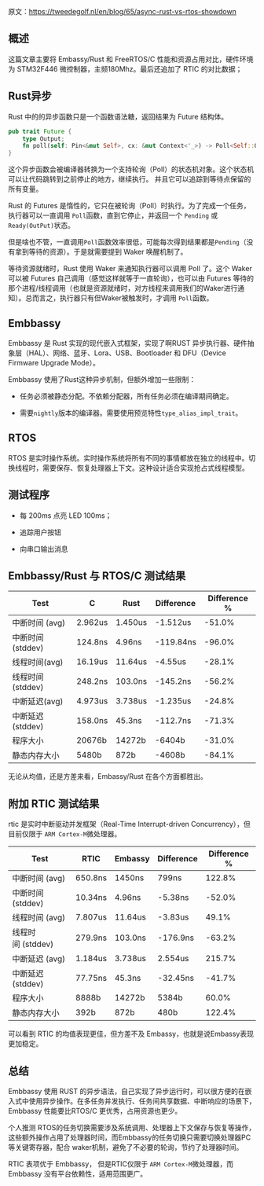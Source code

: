 原文：https://tweedegolf.nl/en/blog/65/async-rust-vs-rtos-showdown

## 概述
这篇文章主要将 Embassy/Rust 和 FreeRTOS/C 性能和资源占用对比，硬件环境为 STM32F446 微控制器，主频180Mhz。最后还追加了 RTIC 的对比数据；

## Rust异步

Rust 中的的异步函数只是一个函数语法糖，返回结果为 Future 结构体。

```rust
pub trait Future {
    type Output;
    fn poll(self: Pin<&mut Self>, cx: &mut Context<'_>) -> Poll<Self::Output>;
}
```

这个异步函数会被编译器转换为一个支持轮询（Poll）的状态机对象。这个状态机可以让代码跳转到之前停止的地方，继续执行。 并且它可以追踪到等待点保留的所有变量。

Rust 的 Futures 是惰性的，它只在被轮询（Poll）时执行。为了完成一个任务，执行器可以一直调用 `Poll`函数，直到它停止，并返回一个 `Pending` 或`Ready(OutPut)`状态。

但是啥也不管，一直调用`Poll`函数效率很低，可能每次得到结果都是`Pending`（没有拿到等待的资源）。于是就需要提到 Waker 唤醒机制了。

等待资源就绪时，Rust 使用 Waker 来通知执行器可以调用 Poll 了。这个 Waker 可以被 Futures 自己调用（感觉这样就等于一直轮询），也可以由 Futures 等待的那个进程/线程调用（也就是资源就绪时，对方线程来调用我们的Waker进行通知）。总而言之，执行器只有但Waker被触发时，才调用 `Poll`函数。

## Embbassy

Embbassy 是 Rust 实现的现代嵌入式框架，实现了啊RUST 异步执行器、硬件抽象层（HAL）、网络、蓝牙、Lora、USB、Bootloader 和 DFU（Device Firmware Upgrade Mode）。

Embbassy 使用了Rust这种异步机制，但额外增加一些限制：

- 任务必须被静态分配。不依赖分配器，所有任务必须在编译期间确定。
  
- 需要`nightly`版本的编译器。需要使用预览特性`type_alias_impl_trait`。
  

## RTOS

RTOS 是实时操作系统。实时操作系统将所有不同的事情都放在独立的线程中。切换线程时，需要保存、恢复处理器上下文。这种设计适合实现抢占式线程模型。

## 测试程序

- 每 200ms 点亮 LED 100ms；
  

- 追踪用户按钮
  
- 向串口输出消息
  

## Embbassy/Rust 与 RTOS/C 测试结果

| Test | C   | Rust | Difference | Difference % |
| --- | --- | --- | --- | --- |
| 中断时间 (avg) | 2.962us | 1.450us | -1.512us | -51.0% |
| 中断时间 (stddev) | 124.8ns | 4.96ns | -119.84ns | -96.0% |
| 线程时间(avg) | 16.19us | 11.64us | -4.55us | -28.1% |
| 线程时间 (stddev) | 248.2ns | 103.0ns | -145.2ns | -56.2% |
| 中断延迟(avg) | 4.973us | 3.738us | -1.235us | -24.8% |
| 中断延迟(stddev) | 158.0ns | 45.3ns | -112.7ns | -71.3% |
| 程序大小 | 20676b | 14272b | -6404b | -31.0% |
| 静态内存大小 | 5480b | 872b | -4608b | -84.1% |

无论从均值，还是方差来看，Embassy/Rust 在各个方面都胜出。

## 附加 RTIC 测试结果

rtic 是实时中断驱动并发框架（Real-Time Interrupt-driven Concurrency），但目前仅限于 `ARM Cortex-M`微处理器。

| Test | RTIC | Embassy | Difference | Difference % |
| --- | --- | --- | --- | --- |
| 中断时间 (avg) | 650.8ns | 1450ns | 799ns | 122.8% |
| 中断时间 (stddev) | 10.34ns | 4.96ns | -5.38ns | -52.0% |
| 线程时间 (avg) | 7.807us | 11.64us | -3.83us | 49.1% |
| 线程时间 (stddev) | 279.9ns | 103.0ns | -176.9ns | -63.2% |
| 中断延迟 (avg) | 1.184us | 3.738us | 2.554us | 215.7% |
| 中断延迟 (stddev) | 77.75ns | 45.3ns | -32.45ns | -41.7% |
| 程序大小 | 8888b | 14272b | 5384b | 60.0% |
| 静态内存大小 | 392b | 872b | 480b | 122.4% |

可以看到 RTIC 的均值表现更佳，但方差不及 Embassy，也就是说Embassy表现更加稳定。

## 总结

Embbassy 使用 RUST 的异步语法，自己实现了异步运行时，可以很方便的在嵌入式中使用异步操作。在多任务并发执行、任务间共享数据、中断响应的场景下，Embbassy 性能要比RTOS/C 更优秀，占用资源也更少。

个人推测 RTOS的任务切换需要涉及系统调用、处理器上下文保存与恢复等操作，这些额外操作占用了处理器时间，而Embbassy的任务切换只需要切换处理器PC等关键寄存器，配合 waker机制，避免了不必要的轮询，节约了处理器时间。

RTIC 表项优于 Embbassy， 但是RTIC仅限于 `ARM Cortex-M`微处理器，而 Embbassy 没有平台依赖性，适用范围更广。
